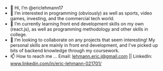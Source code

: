 - 👋 Hi, I’m @ericlehmann17
- 👀 I’m interested in programming (obviously) as well as sports, video games, investing, and the commercial tech world. 
- 🌱 I’m currently learning front end development skills on my own (react.js), as well as programming methodology and other skills in college.
- 💞️ I’m looking to collaborate on any projects that seem interesting! My personal skills are mainly in front end development, and I've picked up bits of backend knowledge through my coursework. 
- 📫 How to reach me ... Email: lehmann.eric.j@gmail.com || LinkedIn: www.linkedin.com/in/eric-lehmann-021701/
